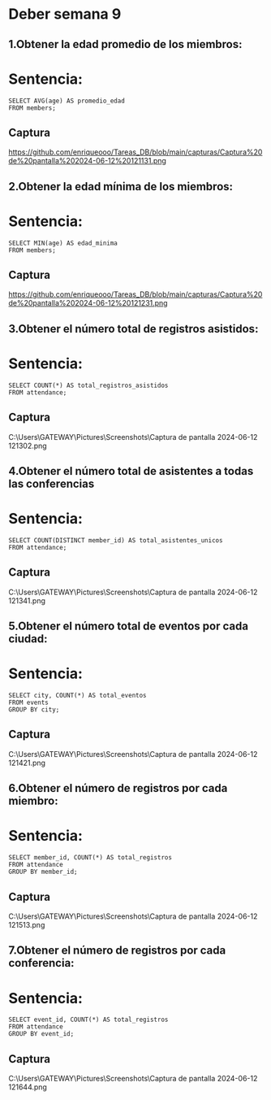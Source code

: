 # Deber semana 9
## 1.Obtener la edad promedio de los miembros:
# Sentencia:
```
SELECT AVG(age) AS promedio_edad
FROM members;
```
## Captura
 https://github.com/enriqueooo/Tareas_DB/blob/main/capturas/Captura%20de%20pantalla%202024-06-12%20121131.png
## 2.Obtener la edad mínima de los miembros:
# Sentencia:
```
SELECT MIN(age) AS edad_minima
FROM members;
```
## Captura
https://github.com/enriqueooo/Tareas_DB/blob/main/capturas/Captura%20de%20pantalla%202024-06-12%20121231.png

## 3.Obtener el número total de registros asistidos:
# Sentencia:
```
SELECT COUNT(*) AS total_registros_asistidos
FROM attendance;
```
## Captura
C:\Users\GATEWAY\Pictures\Screenshots\Captura de pantalla 2024-06-12 121302.png

## 4.Obtener el número total de asistentes a todas las conferencias
# Sentencia:
```
SELECT COUNT(DISTINCT member_id) AS total_asistentes_unicos
FROM attendance;
```
## Captura
C:\Users\GATEWAY\Pictures\Screenshots\Captura de pantalla 2024-06-12 121341.png

  ## 5.Obtener el número total de eventos por cada ciudad:
# Sentencia:
```
SELECT city, COUNT(*) AS total_eventos
FROM events
GROUP BY city;
```
## Captura
C:\Users\GATEWAY\Pictures\Screenshots\Captura de pantalla 2024-06-12 121421.png

## 6.Obtener el número de registros por cada miembro:
# Sentencia:
```
SELECT member_id, COUNT(*) AS total_registros
FROM attendance
GROUP BY member_id;
```
## Captura
C:\Users\GATEWAY\Pictures\Screenshots\Captura de pantalla 2024-06-12 121513.png

## 7.Obtener el número de registros por cada conferencia:
# Sentencia:
```
SELECT event_id, COUNT(*) AS total_registros
FROM attendance
GROUP BY event_id;
```
## Captura
C:\Users\GATEWAY\Pictures\Screenshots\Captura de pantalla 2024-06-12 121644.png


